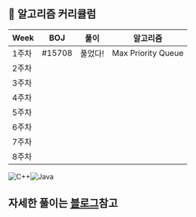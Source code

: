 

## 🍎 알고리즘 커리큘럼

| Week | BOJ | 풀이 | 알고리즘 |
| ------ | -- | -- |----------- |
| 1주차 | #15708 | 풀었다! | Max Priority Queue |
| 2주차 |  |  |  |
| 3주차 |  |  |  |
| 4주차 |  |  |  |
| 5주차 |  |  |  |
| 6주차 |  |  |  |
| 7주차 |  |  |  |
| 8주차 |  |  |  |

![C++](https://img.shields.io/badge/c++-%2300599C.svg?style=for-the-badge&logo=c%2B%2B&logoColor=white)![Java](https://img.shields.io/badge/java-%23ED8B00.svg?style=for-the-badge&logo=java&logoColor=white)

## 자세한 풀이는 [블로그](https://domicmeia.github.io/)참고 
